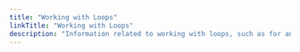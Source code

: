 ```yaml
---
title: "Working with Loops"
linkTitle: "Working with Loops"
description: "Information related to working with loops, such as for and for each."
---
```

